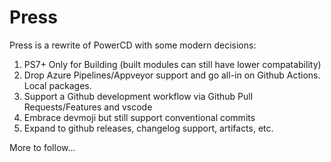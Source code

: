 # Press

Press is a rewrite of PowerCD with some modern decisions:
1. PS7+ Only for Building (built modules can still have lower compatability)
1. Drop Azure Pipelines/Appveyor support and go all-in on Github Actions. Local packages.
1. Support a Github development workflow via Github Pull Requests/Features and vscode
1. Embrace devmoji but still support conventional commits
1. Expand to github releases, changelog support, artifacts, etc.

More to follow...